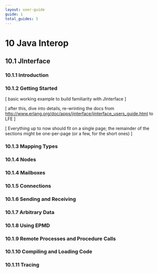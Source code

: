 ```yaml
---
layout: user-guide
guide: 1
total_guides: 5
---
```

# 10 Java Interop

## 10.1 JInterface

### 10.1.1 Introduction

### 10.1.2 Getting Started

[ basic working example to build familiarity with JInterface ]

[ after this, dive into details, re-wrinting the docs from
http://www.erlang.org/doc/apps/jinterface/jinterface_users_guide.html to LFE ]

[ Everything up to now should fit on a single page; the remainder of the
sections might be one-per-page (or a few, for the short ones) ]

### 10.1.3 Mapping Types

### 10.1.4 Nodes

### 10.1.4 Mailboxes

### 10.1.5 Connections

### 10.1.6 Sending and Receiving

### 10.1.7 Arbitrary Data

### 10.1.8 Using EPMD

### 10.1.9 Remote Processes and Procedure Calls

### 10.1.10 Compiling and Loading Code

### 10.1.11 Tracing